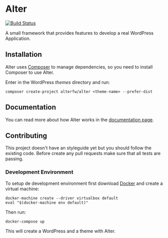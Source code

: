 Alter
=====

[![Build Status](https://travis-ci.org/alterfw/alter.svg?branch=master)](https://travis-ci.org/alterfw/alter)

A small framework that provides features to develop a real WordPress Application.

## Installation

Alter uses [Composer](http://getcomposer.org/) to manage dependencies, so you need to install Composer to use Alter.

Enter in the WordPress *themes* directory and run:

	composer create-project alterfw/alter <theme-name> --prefer-dist

## Documentation

You can read more about how Alter works in the [documentation page](http://alterfw.github.io/docs/).

## Contributing

This project doesn't have an styleguide yet but you should follow the existing code. 
Before create any pull requests make sure that all tests are passing.

### Development Environment

To setup de development environment first download [Docker](https://www.docker.com/) and create a virtual machine:

    docker-machine create --driver virtualbox default
    eval "$(docker-machine env default)"
    
Then run:

    docker-compose up
    
This will create a WordPress and a theme with Alter. 

